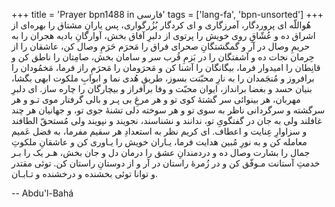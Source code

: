 +++
title = 'Prayer bpn1488 in فارسی'
tags = ['lang-fa', 'bpn-unsorted']
+++
هُواللّه
ای پروردگار، آمرزگاری و ای کردگار بُزُرگواری، پس يارانِ مشتاق را بهره‌ای از اشراق ده و عُشّاقِ روی خويش را پرتوی از دلبرِ آفاق بخش، آوارگانِ باديه هجران را به حريمِ وصال در آر  و گمگشتگانِ صحرای فراق را مَحرَم حَرَمِ وصال کن، عاشقان را از حِرمان نجات ده و آشفتگان را در بَزمِ قُرب سر و سامان بخش، صامِتان را ناطق کن و قانِطان را اميدوار فرما، بيگانگان را آشنا کن و مَحرَومان را مَحرَمِ راز فرما، مَخمُودان را برافروز و مُنجَمدان را به نارِ محبّتت بسوز، طريقِ هُدی نما و ابوابِ ملکوت ابهی بگشا، بنيان حسد و بغضا برانداز، ايوان محبّت و وفا برافراز و بيچارگان را چاره ساز. ای دلبرِ مهربان، هر بينوائی سر گشتۀ کوی تو و هر مرغِ بی پـر و بالی گرفتار موی تـو و هر سرگشته و سرگردانی ناظر به سوی تو و هر سوخته دلی تشنۀ جوی تو، و جهانيان هر چند غافلند ولی به جان در گفتگویِ تو، ندانند و نشناسند، نجويند و نپويند ولی مُستحقّ الطافند و سزاوارِ عِنايت و اعطاف. ای کريم نظر به استعدادِ هر سقيم مفرما، به فضل عَميم معامله کن و به نورِ مُبين هدايت فرما، يـاران خويش را يـاوری کن و عاشقانِ ملکوتِ جمال را بشارت وصال ده و دردمندانِ عشق را درمان دل و جان بخش، هـر يک را بـر خدمتِ آستانت مـوفّق کن و در زُمرۀ راستان در آر و از دوستانِ راستان کن. توئی مقتدر و توانا توئی بخشنده و درخشنده و تـابـان.

-- Abdu'l-Bahá
